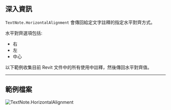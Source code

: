 ## 深入資訊
`TextNote.HorizontalAlignment` 會傳回給定文字註釋的指定水平對齊方式。

水平對齊選項包括:
- 右
- 左
- 中心

以下範例收集目前 Revit 文件中的所有使用中註釋，然後傳回水平對齊值。

___
## 範例檔案

![TextNote.HorizontalAlignment](./Revit.Elements.TextNote.HorizontalAlignment_img.jpg)
